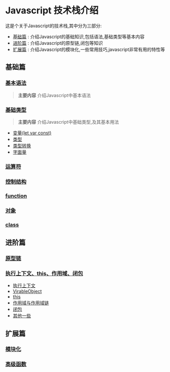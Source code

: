# Javascript 技术栈介绍

这是个关于Javascript的技术栈,其中分为三部分:

* [基础篇](#基础篇) : 介绍Javascript的基础知识,包括语法,基础类型等基本内容
* [进阶篇](#进阶篇) : 介绍Javascript的原型链,闭包等知识
* [扩展篇](#扩展篇) : 介绍Javascript的模块化,一些常用技巧,javascript非常有用的特性等

## 基础篇

### [基本语法](/1.0.grammar/README.md)

> **主要内容** 介绍Javascript中基本语法

### [基础类型](/1.1.type/README.md)

> **主要内容** 介绍Javascript中基础类型,及其基本用法

* [变量(let var const)](/1.1.type/README.md#变量)
* [类型](/1.1.type/README.md#类型)
* [类型转换](/1.1.type/README.md#类型转换)
* [字面量](/1.1.type/README.md#字面量)

### [运算符](/1.2.运算符/README.md)

### [控制结构](/1.3.控制结构/README.md)

### [function](/1.4.function/README.md)

### [对象](/1.6.object/README.md)

### [class](/1.7.class/README.md)

## 进阶篇

### [原型链](/2.1.proto/README.md)

### [执行上下文、this、作用域、闭包](/2.2.context/README.md)

* [执行上下文](/2.2.context/ExecuteContext.md)
* [VirableObject](/2.2.context/VariableObject.md)
* [this](/2.2.context/This.md)
* [作用域与作用域链](/2.2.context/Scope.md)
* [闭包](/2.2.context/Closure.md)
* [其他一些](/2.2.context/Extend.md)

## 扩展篇

### [模块化](/3.1.module/README.md)

### [高级函数](/3.2.advance.function/README.md)